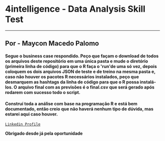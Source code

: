 # 4intelligence - Data Analysis Skill Test
---

## Por - Maycon Macedo Palomo

#### Segue o business case respondido. Peço que façam o download de todos os arquivos deste repositório em uma única pasta e mude o diretório (primeira linha de código) para que o R faça o 'run'de uma só vez, depois coloquem os dois arquivos JSON de teste e de treino na mesma pasta e, caso não houver os pacotes R necessários instalados, peço que desmarquem as hashtags da linha de código para que o R possa instalá-los. O arquivo final com as previsões é o final.csv que será gerado após rodarem com sucesso todo o script.

#### Construí toda a análise com base na programação R e está bem documentado, então creio que não haverá nenhum tipo de dúvida, mas estarei aqui caso houver.

[`Linkedin Profile`](https://www.linkedin.com/in/mayconpalomo/)

**Obrigado desde já pela oportunidade**
